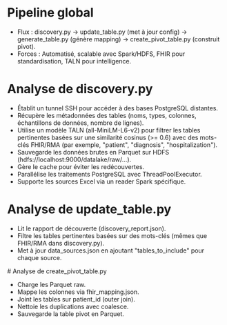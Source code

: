 # Pipeline global
- Flux : discovery.py → update_table.py (met à jour config) → generate_table.py (génère mapping) → create_pivot_table.py (construit pivot).
- Forces : Automatisé, scalable avec Spark/HDFS, FHIR pour standardisation, TALN pour intelligence.

# Analyse de discovery.py
- Établit un tunnel SSH pour accéder à des bases PostgreSQL distantes.
- Récupère les métadonnées des tables (noms, types, colonnes, échantillons de données, nombre de lignes).
- Utilise un modèle TALN (all-MiniLM-L6-v2) pour filtrer les tables pertinentes basées sur une similarité cosinus (>= 0.6) avec des mots-clés FHIR/RMA (par exemple, "patient", "diagnosis", "hospitalization").
- Sauvegarde les données brutes en Parquet sur HDFS (hdfs://localhost:9000/datalake/raw/...).
- Gère le cache pour éviter les redécouvertes.
- Parallélise les traitements PostgreSQL avec ThreadPoolExecutor.
- Supporte les sources Excel via un reader Spark spécifique.

# Analyse de update_table.py
- Lit le rapport de découverte (discovery_report.json).
- Filtre les tables pertinentes basées sur des mots-clés (mêmes que FHIR/RMA dans discovery.py).
- Met à jour data_sources.json en ajoutant "tables_to_include" pour chaque source.

# Analyse de create_pivot_table.py
- Charge les Parquet raw.
- Mappe les colonnes via fhir_mapping.json.
- Joint les tables sur patient_id (outer join).
- Nettoie les duplications avec coalesce.
- Sauvegarde la table pivot en Parquet.

